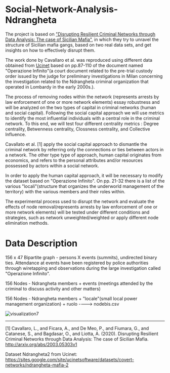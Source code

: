 # Social-Network-Analysis-Ndrangheta
The project is based on ["Disrupting Resilient Criminal Networks through Data Analysis: The case of Sicilian Mafia",](https://arxiv.org/abs/2003.05303v1) in which they try to unravel the structure of Sicilian mafia gangs, based on two real data sets, and get insights on how to effectively disrupt them.

The work done by Cavallaro et al. was reproduced using different data obtained from [Ucinet](https://sites.google.com/site/ucinetsoftware/datasets/covert-networks/ndrangheta-mafia-2) based on pp.87-110 of the document named "Operazione Infinito"(a court document related to the pre-trial custody order issued by the judge for preliminary investigations in Milan concerning the investigation related to the Ndrangheta criminal organization that operated in Lombardy in the early 2000s.).

The process of removing nodes within the network (represents arrests by law enforcement of one or more network elements) essay robustness and will be analyzed on the two types of capital in criminal networks (human and social capital). Following the social capital approach we will use metrics to identify the most influential individuals with a central role in the criminal network. To this end, we will test four different centrality metrics : Degree centrality, Betwenness centrality, Clossness centrality, and Collective Influence.

Cavallato et al. [1] apply the social capital approach to dismantle the criminal network by referring only the connections or ties between actors in a network. The other type type of approach, human capital originates from economics, and refers to the personal attributes and/or resources possessed by actors within a social network. 

In order to apply the human capital approach, it will be necessary to modify the dataset based on "Operazione Infinito". On pp. 21-32 there is a list of the various "locali"(structure that organizes the underworld management of the territory) with the various members and their roles within. 

The experimental process used to disrupt the network and evaluate the effects of node removal(represents arrests by law enforcement of one or more network elements) will be tested under different conditions and strategies, such as network unweighted/weighted or apply different node elimination methods.

# Data Description
156 x 47 Bipartite graph - persons X events (summits), undirected binary ties. Attendance at events have been registered by police authorities through wiretapping and observations during the large investigation called "Operazione Infinito".

156 Nodes - Ndrangheta members + events (meetings attended by the criminal to discuss activity and other matters)

156 Nodes - Ndrangheta members + "locale"(small local power management organization) + ruolo  ----> nodebis.csv


![visualization7](https://user-images.githubusercontent.com/33379163/222515244-208cdc29-18b7-401f-9882-52d220da10ee.png)




---

[1] Cavallaro, L., and Ficara, A., and De Meo, P., and Fiumara, G., and Catanese, S., and Bagdasar, O., and Liotta, A. (2020). Disrupting Resilient Criminal Networks through Data Analysis: The case of Sicilian Mafia. http://arxiv.org/abs/2003.05303v1

Dataset Ndrangheta2 from Ucinet: https://sites.google.com/site/ucinetsoftware/datasets/covert-networks/ndrangheta-mafia-2
